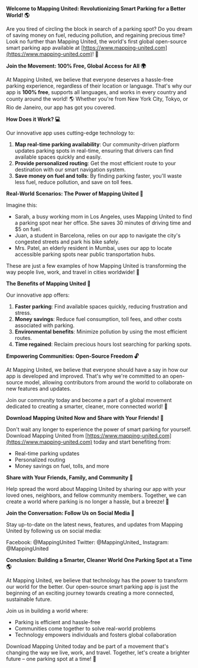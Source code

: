 **Welcome to Mapping United: Revolutionizing Smart Parking for a Better World! 🌎**

Are you tired of circling the block in search of a parking spot? Do you dream of saving money on fuel, reducing pollution, and regaining precious time? Look no further than Mapping United, the world's first global open-source smart parking app available at [https://www.mapping-united.com](https://www.mapping-united.com)! 🚀

**Join the Movement: 100% Free, Global Access for All 🌍**

At Mapping United, we believe that everyone deserves a hassle-free parking experience, regardless of their location or language. That's why our app is **100% free**, supports all languages, and works in every country and county around the world! 🌎 Whether you're from New York City, Tokyo, or Rio de Janeiro, our app has got you covered.

**How Does it Work? 💻**

Our innovative app uses cutting-edge technology to:

1. **Map real-time parking availability**: Our community-driven platform updates parking spots in real-time, ensuring that drivers can find available spaces quickly and easily.
2. **Provide personalized routing**: Get the most efficient route to your destination with our smart navigation system.
3. **Save money on fuel and tolls**: By finding parking faster, you'll waste less fuel, reduce pollution, and save on toll fees.

**Real-World Scenarios: The Power of Mapping United 🌟**

Imagine this:

* Sarah, a busy working mom in Los Angeles, uses Mapping United to find a parking spot near her office. She saves 30 minutes of driving time and $5 on fuel.
* Juan, a student in Barcelona, relies on our app to navigate the city's congested streets and park his bike safely.
* Mrs. Patel, an elderly resident in Mumbai, uses our app to locate accessible parking spots near public transportation hubs.

These are just a few examples of how Mapping United is transforming the way people live, work, and travel in cities worldwide! 🌆

**The Benefits of Mapping United 🎉**

Our innovative app offers:

1. **Faster parking**: Find available spaces quickly, reducing frustration and stress.
2. **Money savings**: Reduce fuel consumption, toll fees, and other costs associated with parking.
3. **Environmental benefits**: Minimize pollution by using the most efficient routes.
4. **Time regained**: Reclaim precious hours lost searching for parking spots.

**Empowering Communities: Open-Source Freedom 🔓**

At Mapping United, we believe that everyone should have a say in how our app is developed and improved. That's why we're committed to an open-source model, allowing contributors from around the world to collaborate on new features and updates.

Join our community today and become a part of a global movement dedicated to creating a smarter, cleaner, more connected world! 🌟

**Download Mapping United Now and Share with Your Friends! 📲**

Don't wait any longer to experience the power of smart parking for yourself. Download Mapping United from [https://www.mapping-united.com](https://www.mapping-united.com) today and start benefiting from:

* Real-time parking updates
* Personalized routing
* Money savings on fuel, tolls, and more

**Share with Your Friends, Family, and Community 🤝**

Help spread the word about Mapping United by sharing our app with your loved ones, neighbors, and fellow community members. Together, we can create a world where parking is no longer a hassle, but a breeze! 🌟

**Join the Conversation: Follow Us on Social Media 📱**

Stay up-to-date on the latest news, features, and updates from Mapping United by following us on social media:

Facebook: @MappingUnited
Twitter: @MappingUnited_
Instagram: @MappingUnited

**Conclusion: Building a Smarter, Cleaner World One Parking Spot at a Time 🌎**

At Mapping United, we believe that technology has the power to transform our world for the better. Our open-source smart parking app is just the beginning of an exciting journey towards creating a more connected, sustainable future.

Join us in building a world where:

* Parking is efficient and hassle-free
* Communities come together to solve real-world problems
* Technology empowers individuals and fosters global collaboration

Download Mapping United today and be part of a movement that's changing the way we live, work, and travel. Together, let's create a brighter future – one parking spot at a time! 🌟
